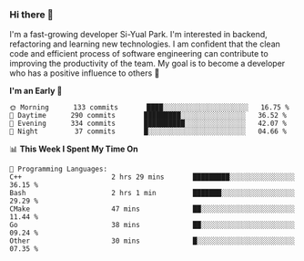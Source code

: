 ### Hi there 👋


I'm a fast-growing developer Si-Yual Park. I'm interested in backend, refactoring and learning new technologies. I am confident that the clean code and efficient process of software engineering can contribute to improving the productivity of the team. My goal is to become a developer who has a positive influence to others 🔭

<!--START_SECTION:waka-->
**I'm an Early 🐤** 

```text
🌞 Morning      133 commits       ████░░░░░░░░░░░░░░░░░░░░░   16.75 % 
🌆 Daytime      290 commits       █████████░░░░░░░░░░░░░░░░   36.52 % 
🌃 Evening      334 commits       ██████████░░░░░░░░░░░░░░░   42.07 % 
🌙 Night         37 commits       █░░░░░░░░░░░░░░░░░░░░░░░░   04.66 % 

```


📊 **This Week I Spent My Time On** 

```text
💬 Programming Languages: 
C++                      2 hrs 29 mins       █████████░░░░░░░░░░░░░░░░   36.15 % 
Bash                     2 hrs 1 min         ███████░░░░░░░░░░░░░░░░░░   29.29 % 
CMake                    47 mins             ██░░░░░░░░░░░░░░░░░░░░░░░   11.44 % 
Go                       38 mins             ██░░░░░░░░░░░░░░░░░░░░░░░   09.24 % 
Other                    30 mins             █░░░░░░░░░░░░░░░░░░░░░░░░   07.35 % 

```


<!--END_SECTION:waka-->
